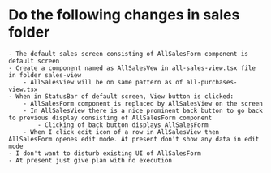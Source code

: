 # Do the following changes in sales folder
    - The default sales screen consisting of AllSalesForm component is default screen
    - Create a component named as AllSalesVew in all-sales-view.tsx file in folder sales-view
        - AllSalesView will be on same pattern as of all-purchases-view.tsx
    - When in StatusBar of default screen, View button is clicked:
        - AllSalesForm component is replaced by AllSalesView on the screen
        - In AllSalesView there is a nice prominent back button to go back to previous display consisting of AllSalesForm component
            - Clicking of back button displays AllSalesForm
        - When I click edit icon of a row in AllSalesView then AllSalesForm openes edit mode. At present don't show any data in edit mode
    - I don't want to disturb existing UI of AllSalesForm
    - At present just give plan with no execution